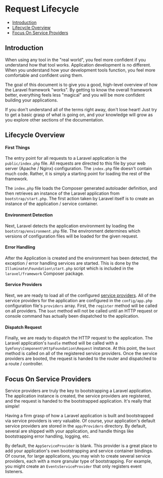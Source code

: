 # Request Lifecycle

- [Introduction](#introduction)
- [Lifecycle Overview](#lifecycle-overview)
- [Focus On Service Providers](#focus-on-service-providers)

<a name="introduction"></a>
## Introduction

When using any tool in the "real world", you feel more confident if you understand how that tool works. Application development is no different. When you understand how your development tools function, you feel more comfortable and confident using them.

The goal of this document is to give you a good, high-level overview of how the Laravel framework "works". By getting to know the overall framework better, everything feels less "magical" and you will be more confident building your applications.

If you don't understand all of the terms right away, don't lose heart! Just try to get a basic grasp of what is going on, and your knowledge will grow as you explore other sections of the documentation.

<a name="lifecycle-overview"></a>
## Lifecycle Overview

#### First Things

The entry point for all requests to a Laravel application is the `public/index.php` file. All requests are directed to this file by your web server (Apache / Nginx) configuration. The `index.php` file doesn't contain much code. Rather, it is simply a starting point for loading the rest of the framework.

The `index.php` file loads the Composer generated autoloader definition, and then retrieves an instance of the Laravel application from `bootstrap/start.php`. The first action taken by Laravel itself is to create an instance of the application / service container.

#### Environment Detection

Next, Laravel detects the application environment by loading the `bootstrap/environment.php` file. The environment determines which versions of configuration files will be loaded for the given request.

#### Error Handling

After the Application is created and the environment has been detected, the exception / error handling services are started. This is done by the `Illuminate\Foundation\start.php` script which is included in the `laravel/framework` Composer package.

#### Service Providers

Next, we are ready to load all of the configured [service providers](/docs/master/providers). All of the service providers for the application are configured in the `config/app.php` configuration file's `providers` array. First, the `register` method will be called on all providers. The `boot` method will not be called until an HTTP request or console command has actually been dispatched to the application.

#### Dispatch Request

Finally, we are ready to dispatch the HTTP request to the application. The Laravel application's `handle` method will be called with a `Symfony\Component\HttpFoundation\Request` instance. At this point, the `boot` method is called on all of the registered service providers. Once the service providers are booted, the request is handed to the router and dispatched to a route / controller.

<a name="focus-on-service-providers"></a>
## Focus On Service Providers

Service providers are truly the key to bootstrapping a Laravel application. The application instance is created, the service providers are registered, and the request is handed to the bootstrapped application. It's really that simple!

Having a firm grasp of how a Laravel application is built and bootstrapped via service providers is very valuable. Of course, your application's default service providers are stored in the `app/Providers` directory. By default, several are shipped with your application, and handle things like bootstrapping error handling, logging, etc.

By default, the `AppServiceProvider` is blank. This provider is a great place to add your application's own bootstrapping and service container bindings. Of course, for large applications, you may wish to create several service providers, each with a more granular type of bootstrapping. For example, you might create an `EventsServiceProvider` that only registers event listeners.
